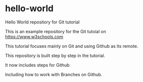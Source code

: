  # hello-world
Hello World repository for Git tutorial

This is an example repository for the Git tutoial on https://www.w3schools.com

This tutorial focuses mainly on Git and using Github as its remote.

This repository is built step by step in the tutorial.

It now includes steps for Github

Including how to work with Branches on Github.
